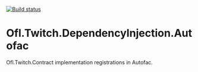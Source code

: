 [![Build status](https://ci.appveyor.com/api/projects/status/vl0uk7p91bd1uxpr?svg=true)](https://ci.appveyor.com/project/OneFrameLink/ofl-twitch-dependencyinjection-autofac)

# Ofl.Twitch.DependencyInjection.Autofac
Ofl.Twitch.Contract implementation registrations in Autofac.
